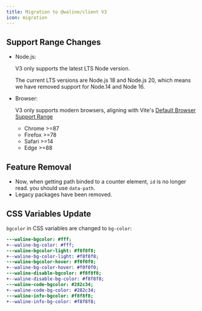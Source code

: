 ```yaml
---
title: Migration to @waline/client V3
icon: migration
---
```


## Support Range Changes

- Node.js:

  V3 only supports the latest LTS Node version.

  The current LTS versions are Node.js 18 and Node.js 20, which means we have removed support for Node.14 and Node 16.

- Browser:

  V3 only supports modern browsers, aligning with Vite's [Default Browser Support Range](https://vitejs.dev/guide/build.html#browser-compatibility)
  - Chrome >=87
  - Firefox >=78
  - Safari >=14
  - Edge >=88

## Feature Removal

- Now, when getting path binded to a counter element, `id` is no longer read. you should use `data-path`.
- Legacy packages have been removed.

## CSS Variables Update

`bgcolor` in CSS variables are changed to `bg-color`:

```diff
---waline-bgcolor: #fff;
+--waline-bg-color: #fff;
---waline-bgcolor-light: #f8f8f8;
+--waline-bg-color-light: #f8f8f8;
---waline-bgcolor-hover: #f0f0f0;
+--waline-bg-color-hover: #f0f0f0;
---waline-disable-bgcolor: #f8f8f8;
+--waline-disable-bg-color: #f8f8f8;
---waline-code-bgcolor: #282c34;
+--waline-code-bg-color: #282c34;
---waline-info-bgcolor: #f8f8f8;
+--waline-info-bg-color: #f8f8f8;
```
